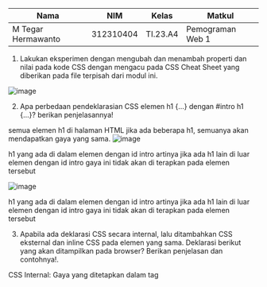|Nama|NIM|Kelas|Matkul|
|----|---|-----|------|
|M Tegar Hermawanto|312310404|TI.23.A4|Pemograman Web 1|

1. Lakukan eksperimen dengan mengubah dan menambah properti dan nilai pada kode CSS dengan mengacu pada CSS Cheat Sheet yang diberikan pada file terpisah dari modul ini.

![image](https://github.com/user-attachments/assets/4c2dfca9-e969-4f1d-b6d8-bfc42f6fc662)

2. Apa perbedaan pendeklarasian CSS elemen h1 {...} dengan #intro h1 {...}? berikan penjelasannya!
   
 semua elemen h1 di halaman HTML jika ada beberapa h1, semuanya akan mendapatkan gaya yang sama.
![image](https://github.com/user-attachments/assets/afaa6065-365f-4901-ba80-4db8e47c5959)

h1 yang ada di dalam elemen dengan id intro artinya jika ada h1 lain di luar elemen dengan id intro gaya ini tidak akan di terapkan pada elemen tersebut

![image](https://github.com/user-attachments/assets/1639103b-e111-4ef4-ab30-c2552a83aeab)

h1 yang ada di dalam elemen dengan id intro artinya jika ada h1 lain di luar elemen dengan id intro gaya ini tidak akan di terapkan pada elemen tersebut

3. Apabila ada deklarasi CSS secara internal, lalu ditambahkan CSS eksternal dan inline CSS pada elemen yang sama. Deklarasi berikut yang akan ditampilkan pada browser? Berikan penjelasan dan contohnya!.

CSS Internal: Gaya yang ditetapkan dalam tag <style> akan diterapkan jika tidak ada inline CSS. Dalam contoh ini, color: blue; tidak akan terlihat.

contohnya

            h1{

                color: green; /* CSS Eksternal */

CSS Eksternal: Gaya yang ditetapkan dalam file eksternal akan diterapkan terakhir dan hanya jika tidak ada inline CSS atau CSS internal yang lebih spesifik. Dalam contoh ini, color: green; tidak akan terlihat.

contohnya  

            h1{

                color: blue; /* CSS Internal */
              
4. Pada sebuah elemen HTML ID dan Class, apabila masing-masing selector tersebut terdapat deklarasi CSS, maka terdapat deklarasi yang akan ditampilkan pada browser? Berikan penjelasan dan contohnya!.

Ketika menggunakan CSS, elemen HTML dapat memiliki beberapa deklarasi gaya yang diterapkan padanya. Dalam hal ini, jika sebuah elemen memiliki ID dan class, dan masing-masing memiliki deklarasi CSS, prioritas atau spesifisitas dari selector akan menentukan gaya mana yang diterapkan.

contohnya

ini yang akan di tampikan id selector

![image](https://github.com/user-attachments/assets/28b3acde-fd29-4d75-a941-c3867748c3e8)

ini yang akan di tampilkan class

![image](https://github.com/user-attachments/assets/048bf428-6633-4365-9b4a-950ccdec3655)
